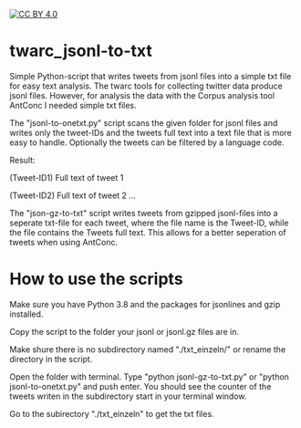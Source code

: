 [![CC BY 4.0][cc-by-shield]][cc-by]

# twarc_jsonl-to-txt

Simple Python-script that writes tweets from jsonl files into a simple txt file for easy text analysis.
The twarc tools for collecting twitter data produce jsonl files. However, for analysis the data with the Corpus analysis tool AntConc I needed simple txt files. 

The "jsonl-to-onetxt.py" script scans the given folder for jsonl files and writes only the tweet-IDs and the tweets full text into a text file that is more easy to handle. Optionally the tweets can be filtered by a language code.

Result:

(Tweet-ID1) Full text of tweet 1

(Tweet-ID2) Full text of tweet 2
…

The "json-gz-to-txt" script writes tweets from gzipped jsonl-files into a seperate txt-file for each tweet, where the file name is the Tweet-ID, while the file contains the Tweets full text. This allows for a better seperation of tweets when using AntConc.

# How to use the scripts

Make sure you have Python 3.8 and the packages for jsonlines and gzip installed.

Copy the script to the folder your jsonl or jsonl.gz files are in. 

Make shure there is no subdirectory named "./txt_einzeln/" or rename the directory in the script.

Open the folder with terminal. Type "python jsonl-gz-to-txt.py" or "python jsonl-to-onetxt.py" and push enter. You should see the counter of the tweets writen in the subdirectory start in your terminal window.

Go to the subirectory "./txt_einzeln" to get the txt files.


[cc-by]: http://creativecommons.org/licenses/by/4.0/
[cc-by-image]: https://i.creativecommons.org/l/by/4.0/88x31.png
[cc-by-shield]: https://img.shields.io/badge/License-CC%20BY%204.0-lightgrey.svg
